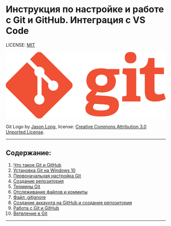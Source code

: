 # Инструкция по настройке и работе с Git и GitHub. Интеграция с VS Code

LICENSE: [MIT](./license.md)

![GitLogo](./assets/Git-Logo-1788C.png)

Git Logo by [Jason Long](https://twitter.com/jasonlong), 
license: [Creative Commons Attribution 3.0 Unported License](https://creativecommons.org/licenses/by/3.0/).

---

## Содержание:
1. [Что такое Git и GitHub](./1_Git_and_Github.md)
2. [Установка Git на Windows 10](./2_Install_Git.md)
3. [Первоначальная настройка Git](./3_Settings_Git.md)
4. [Создание репозитория](./4_GitRepository.md)
5. [Термины Git](./5_GitTerms.md)
6. [Отслеживание файлов и коммиты](./6_Status_and_commits.md)
7. [Файл .gitignore](./7_GitIgnore.md)
8. [Создание аккаунта на GitHub и создание репозитория](./8_GitHub.md)
9. [Работа с Git и GitHub](./9_Work_with_Git_and_GithHub.md)
10. [Ветвление в Git](./10_Branchs.md)

---
